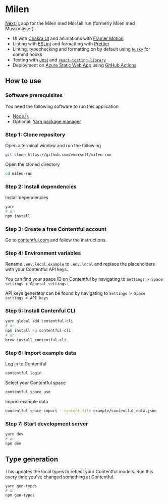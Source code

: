 # Milen

[Next.js](https://nextjs.org) app for the Milen med Mörsell run (formerly Milen med Musikmäster).

- UI with [Chakra UI](https://chakra-ui.com) and animations with [Framer Motion](https://www.framer.com/motion/)
- Linting with [ESLint](https://eslint.org/) and formatting with [Prettier](https://prettier.io/)
- Linting, typechecking and formatting on by default using [`husky`](https://github.com/typicode/husky) for commit hooks
- Testing with [Jest](https://jestjs.io/) and [`react-testing-library`](https://testing-library.com/docs/react-testing-library/intro)
- Deployment on [Azure Static Web App](https://azure.microsoft.com/en-us/services/app-service/static/) using [GitHub Actions](https://github.com/features/actions)

## How to use

### Software prerequisites

You need the following software to run this application

- [Node.js](https://nodejs.org/en/download/)
- Optional: [Yarn package manager](https://classic.yarnpkg.com/en/docs/install)

### Step 1: Clone repository

Open a terminal window and run the following

```bash
git clone https://github.com/vmorsell/milen-run
```

Open the cloned directory

```bash
cd milen-run
```

### Step 2: Install dependencies

Install dependencies

```bash
yarn
# or
npm install
```

### Step 3: Create a free Contentful account

Go to [contentful.com](https://contentful.com) and follow the instructions.

### Step 4: Environment variables

Rename `.env.local.example` to `.env.local` and replace the placeholders
with your Contentful API keys.

You can find your space ID on Contentful by navigating to `Settings > Space settings > General settings`

API keys generator can be found by navigating to `Settings > Space settings > API keys`

### Step 5: Install Contenful CLI

```bash
yarn global add contentful-cli
# or
npm install -g contentful-cli
# or
brew install contentful-cli
```

### Step 6: Import example data

Log in to Contentful

```bash
contentful login
```

Select your Contentful space

```bash
contentful space use
```

Import example data

```bash
contentful space import --content-file example/contentful_data.json
```

### Step 7: Start development server

```bash
yarn dev
# or
npm dev
```

## Type generation

This updates the local types to reflect your Contentful models. Run this every time you've changed something at Contentful.

```bash
yarn gen-types
# or
npm gen-types
```
